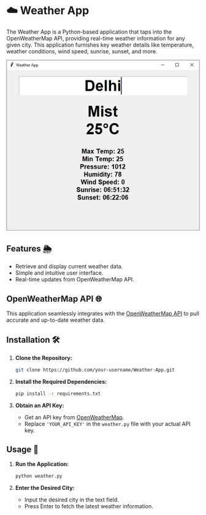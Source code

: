 # ☁️ Weather App 

The Weather App is a Python-based application that taps into the OpenWeatherMap API, providing real-time weather information for any given city. This application furnishes key weather details like temperature, weather conditions, wind speed, sunrise, sunset, and more.

<p align="center">
  <img src="https://github.com/SAURABHSINGHDHAMI/Weather-App/blob/main/sample/delhi_weather_screenshot.jpg" />
</p>

## Features 🌦️

- Retrieve and display current weather data.
- Simple and intuitive user interface.
- Real-time updates from OpenWeatherMap API.

## OpenWeatherMap API 🌐

This application seamlessly integrates with the [OpenWeatherMap API](https://openweathermap.org/) to pull accurate and up-to-date weather data.

## Installation 🛠️

1. **Clone the Repository:**
    ```bash
    git clone https://github.com/your-username/Weather-App.git
    ```

2. **Install the Required Dependencies:**
    ```bash
    pip install -r requirements.txt
    ```

3. **Obtain an API Key:**
    - Get an API key from [OpenWeatherMap](https://openweathermap.org/).
    - Replace `'YOUR_API_KEY'` in the `weather.py` file with your actual API key.

## Usage 🚀

1. **Run the Application:**
    ```bash
    python weather.py
    ```

2. **Enter the Desired City:**
    - Input the desired city in the text field.
    - Press Enter to fetch the latest weather information.
